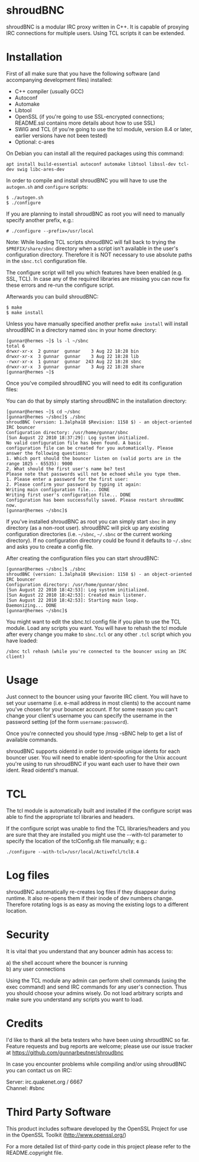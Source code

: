 # shroudBNC

shroudBNC is a modular IRC proxy written in C++. It is capable of proxying IRC connections for multiple users. Using TCL scripts it can be extended.

# Installation

First of all make sure that you have the following software (and accompanying development files) installed:

- C++ compiler (usually GCC)
- Autoconf
- Automake
- Libtool
- OpenSSL (if you're going to use SSL-encrypted connections; README.ssl contains more details about how to use SSL)
- SWIG and TCL (if you're going to use the tcl module, version 8.4 or later, earlier versions have not been tested)
- Optional: c-ares

On Debian you can install all the required packages using this command:

    apt install build-essential autoconf automake libtool libssl-dev tcl-dev swig libc-ares-dev

In order to compile and install shroudBNC you will have to use the `autogen.sh` and `configure` scripts:

    $ ./autogen.sh
    $ ./configure

If you are planning to install shroudBNC as root you will need to manually specify another prefix, e.g.:

    # ./configure --prefix=/usr/local

Note: While loading TCL scripts shroudBNC will fall back to trying the `$PREFIX/share/sbnc` directory when a script isn't available in the user's configuration directory. Therefore it is NOT necessary to use absolute paths in the `sbnc.tcl` configuration file.

The configure script will tell you which features have been enabled (e.g. SSL, TCL). In case any of the required libraries are missing you can now fix these errors and re-run the configure script.

Afterwards you can build shroudBNC:

    $ make
    $ make install

Unless you have manually specified another prefix `make install` will install shroudBNC in a directory named `sbnc` in your home directory:

    [gunnar@hermes ~]$ ls -l ~/sbnc
    total 6
    drwxr-xr-x  2 gunnar  gunnar    3 Aug 22 18:28 bin
    drwxr-xr-x  3 gunnar  gunnar    3 Aug 22 18:28 lib
    -rwxr-xr-x  1 gunnar  gunnar  243 Aug 22 18:28 sbnc
    drwxr-xr-x  3 gunnar  gunnar    3 Aug 22 18:28 share
    [gunnar@hermes ~]$

Once you've compiled shroudBNC you will need to edit its configuration files:

You can do that by simply starting shroudBNC in the installation directory:

    [gunnar@hermes ~]$ cd ~/sbnc
    [gunnar@hermes ~/sbnc]$ ./sbnc
    shroudBNC (version: 1.3alpha18 $Revision: 1158 $) - an object-oriented IRC bouncer
    Configuration directory: /usr/home/gunnar/sbnc
    [Sun August 22 2010 18:37:29]: Log system initialized.
    No valid configuration file has been found. A basic
    configuration file can be created for you automatically. Please
    answer the following questions:
    1. Which port should the bouncer listen on (valid ports are in the range 1025 - 65535): 9000
    2. What should the first user's name be? test
    Please note that passwords will not be echoed while you type them.
    1. Please enter a password for the first user:
    2. Please confirm your password by typing it again:
    Writing main configuration file... DONE
    Writing first user's configuration file... DONE
    Configuration has been successfully saved. Please restart shroudBNC now.
    [gunnar@hermes ~/sbnc]$

If you've installed shroudBNC as root you can simply start `sbnc` in any directory (as a non-root user). shroudBNC will pick up any existing configuration directories (i.e. `~/sbnc`, `~/.sbnc` or the current working directory). If no configuration directory could be found it defaults to `~/.sbnc` and asks you to create a config file.

After creating the configuration files you can start shroudBNC:

    [gunnar@hermes ~/sbnc]$ ./sbnc
    shroudBNC (version: 1.3alpha18 $Revision: 1158 $) - an object-oriented IRC bouncer
    Configuration directory: /usr/home/gunnar/sbnc
    [Sun August 22 2010 18:42:53]: Log system initialized.
    [Sun August 22 2010 18:42:53]: Created main listener.
    [Sun August 22 2010 18:42:53]: Starting main loop.
    Daemonizing... DONE
    [gunnar@hermes ~/sbnc]$

You might want to edit the sbnc.tcl config file if you plan to use the TCL module. Load any scripts you want. You will have to rehash the tcl module after every change you make to `sbnc.tcl` or any other `.tcl` script which you have loaded:

    /sbnc tcl rehash (while you're connected to the bouncer using an IRC client)

# Usage

Just connect to the bouncer using your favorite IRC client. You will have to set your username (i.e. e-mail address in most clients) to the account name you've chosen for your bouncer account. If for some reason you can't change your client's username you can specify the username in the password setting (of the form `username:password`).

Once you're connected you should type /msg -sBNC help to get a list of available commands.

shroudBNC supports oidentd in order to provide unique idents for each bouncer user. You will need to enable ident-spoofing for the Unix account you're using to run shroudBNC if you want each user to have their own ident. Read oidentd's manual.

# TCL

The tcl module is automatically built and installed if the configure script was able to find the appropriate tcl libraries and headers.

If the configure script was unable to find the TCL libraries/headers and you are sure that they are installed you might use the --with-tcl parameter to specify the location of the tclConfig.sh file manually; e.g.:

    ./configure --with-tcl=/usr/local/ActiveTcl/tcl8.4

# Log files

shroudBNC automatically re-creates log files if they disappear during runtime. It also re-opens them if their inode of dev numbers change. Therefore rotating logs is as easy as moving the existing logs to a different location.

# Security

It is vital that you understand that any bouncer admin has access to:

a) the shell account where the bouncer is running  
b) any user connections

Using the TCL module any admin can perform shell commands (using the exec command) and send IRC commands for any user's connection. Thus you should choose your admins wisely. Do not load arbitrary scripts and make sure you understand any scripts you want to load.

# Credits

I'd like to thank all the beta testers who have been using shroudBNC so far. Feature requests and bug reports are welcome; please use our issue tracker at https://github.com/gunnarbeutner/shroudbnc

In case you encounter problems while compiling and/or using shroudBNC you can contact us on IRC:

Server: irc.quakenet.org / 6667  
Channel: #sbnc

# Third Party Software

This product includes software developed by the OpenSSL Project for use in the OpenSSL Toolkit (http://www.openssl.org/)

For a more detailed list of third-party code in this project please refer to the README.copyright file.

